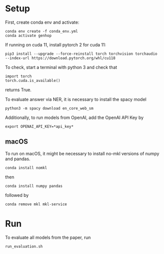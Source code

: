 # Setup

First, create conda env and activate:

```
conda env create -f conda_env.yml
conda activate genhop
```

If running on cuda 11, install pytorch 2 for cuda 11:

```
pip3 install --upgrade --force-reinstall torch torchvision torchaudio --index-url https://download.pytorch.org/whl/cu118
```

To check, start a terminal with python 3 and check that
```
import torch
torch.cuda.is_available()
```
returns True.

To evaluate answer via NER, it is necessary to install the spacy model

```
python3 -m spacy download en_core_web_sm
```

Additionally, to run models from OpenAI, add the OpenAI API Key by

```
export OPENAI_API_KEY=*api_key*
```

## macOS
To run on macOS, it might be necessary to install no-mkl versions of numpy and pandas.

```
conda install nomkl
```

then

```
conda install numpy pandas
```

followed by

```
conda remove mkl mkl-service
```

# Run

To evaluate all models from the paper, run

```
run_evaluation.sh
```
